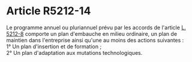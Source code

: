 # Article R5212-14

Le programme annuel ou pluriannuel prévu par les accords de l'article [L. 5212-8][1] comporte un plan d'embauche en milieu ordinaire, un plan de maintien dans l'entreprise ainsi qu'une au moins des actions suivantes :   
1° Un plan d'insertion et de formation ;   
2° Un plan d'adaptation aux mutations technologiques.

 [1]: /affichCodeArticle.do?cidTexte=LEGITEXT000006072050&idArticle=LEGIARTI000006903687&dateTexte=&categorieLien=cid